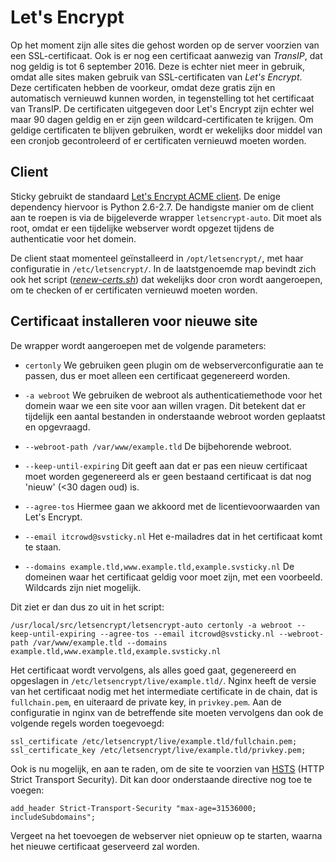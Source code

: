 # Let's Encrypt

Op het moment zijn alle sites die gehost worden op de server voorzien van een SSL-certificaat. Ook is er nog een certificaat aanwezig van *TransIP*, dat nog geldig is tot 6 september 2016. Deze is echter niet meer in gebruik, omdat alle sites maken gebruik van SSL-certificaten van *Let's Encrypt*. Deze certificaten hebben de voorkeur, omdat deze gratis zijn en automatisch vernieuwd kunnen worden, in tegenstelling tot het certificaat van TransIP. De certificaten uitgegeven door Let's Encrypt zijn echter wel maar 90 dagen geldig en er zijn geen wildcard-certificaten te krijgen. Om geldige certificaten te blijven gebruiken, wordt er wekelijks door middel van een cronjob gecontroleerd of er certificaten vernieuwd moeten worden.

## Client

Sticky gebruikt de standaard [Let's Encrypt ACME client](https://github.com/letsencrypt/letsencrypt). De enige dependency hiervoor is Python 2.6-2.7. De handigste manier om de client aan te roepen is via de bijgeleverde wrapper `letsencrypt-auto`. Dit moet als root, omdat er een tijdelijke webserver wordt opgezet tijdens de authenticatie voor het domein.

De client staat momenteel geïnstalleerd in `/opt/letsencrypt/`, met haar configuratie in `/etc/letsencrypt/`. In de laatstgenoemde map bevindt zich ook het script (*[renew-certs.sh](../conf/renew-certs.md)*) dat wekelijks door cron wordt aangeroepen, om te checken of er certificaten vernieuwd moeten worden.

## Certificaat installeren voor nieuwe site

De wrapper wordt aangeroepen met de volgende parameters:

* `certonly` We gebruiken geen plugin om de webserverconfiguratie aan te passen, dus er moet alleen een certificaat gegenereerd worden.
* `-a webroot` We gebruiken de webroot als authenticatiemethode voor het domein waar we een site voor aan willen vragen. Dit betekent dat er tijdelijk een aantal bestanden in onderstaande webroot worden geplaatst en opgevraagd.
* `--webroot-path /var/www/example.tld` De bijbehorende webroot.
* `--keep-until-expiring` Dit geeft aan dat er pas een nieuw certificaat moet worden gegenereerd als er geen bestaand certificaat is dat nog 'nieuw' (<30 dagen oud) is.
* `--agree-tos` Hiermee gaan we akkoord met de licentievoorwaarden van Let's Encrypt.
* `--email itcrowd@svsticky.nl` Het e-mailadres dat in het certificaat komt te staan.

* `--domains example.tld,www.example.tld,example.svsticky.nl` De domeinen waar het certificaat geldig voor moet zijn, met een voorbeeld. Wildcards zijn niet mogelijk.

Dit ziet er dan dus zo uit in het script:

`/usr/local/src/letsencrypt/letsencrypt-auto certonly -a webroot --keep-until-expiring --agree-tos --email itcrowd@svsticky.nl --webroot-path /var/www/example.tld --domains example.tld,www.example.tld,example.svsticky.nl`

Het certificaat wordt vervolgens, als alles goed gaat, gegenereerd en opgeslagen in `/etc/letsencrypt/live/example.tld/`. Nginx heeft de versie van het certificaat nodig met het intermediate certificate in de chain, dat is `fullchain.pem`, en uiteraard de private key, in `privkey.pem`. Aan de configuratie in nginx van de betreffende site moeten vervolgens dan ook de volgende regels worden toegevoegd:

	ssl_certificate /etc/letsencrypt/live/example.tld/fullchain.pem;
	ssl_certificate_key /etc/letsencrypt/live/example.tld/privkey.pem;

Ook is nu mogelijk, en aan te raden, om de site te voorzien van [HSTS](https://en.wikipedia.org/wiki/HTTP_Strict_Transport_Security) (HTTP Strict Transport Security). Dit kan door onderstaande directive nog toe te voegen:

	add_header Strict-Transport-Security "max-age=31536000; includeSubdomains";

Vergeet na het toevoegen de webserver niet opnieuw op te starten, waarna het nieuwe certificaat geserveerd zal worden.
